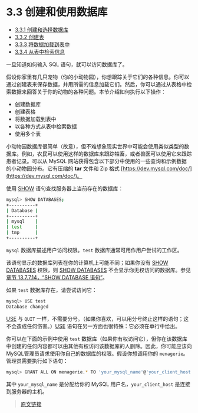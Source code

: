 # 3.3 创建和使用数据库

- [3.3.1 创建和选择数据库](/3/3.3/3.3.1/creating-database.html)
- [3.3.2 创建表](/3/3.3/3.3.2/creating-tables.html)
- [3.3.3 将数据加载到表中](/3/3.3/3.3.3/loading-tables.html)
- [3.3.4 从表中检索信息](/3/3.3/3.3.4/retrieving-data.html)

一旦知道如何输入 SQL 语句，就可以访问数据库了。

假设你家里有几只宠物（你的小动物园），你想跟踪关于它们的各种信息。你可以通过创建表来保存数据，并用所需的信息加载它们。然后，你可以通过从表格中检索数据来回答关于你的动物的各种问题。本节介绍如何执行以下操作：

- 创建数据库
- 创建表格
- 将数据加载到表中
- 以各种方式从表中检索数据
- 使用多个表

小动物园数据库很简单（故意），但不难想象现实世界中可能会使用类似类型的数据库。例如，农民可以使用这样的数据库来跟踪牲畜，或者兽医可以使用它来跟踪患者记录。可以从 MySQL 网站获得包含以下部分中使用的一些查询和示例数据的小动物园分布。它有压缩的 **tar** 文件和 Zip 格式 [https://dev.mysql.com/doc/](https://dev.mysql.com/doc/)。

使用 [SHOW](/13/13.7/13.7.7/show.html) 语句查找服务器上当前存在的数据库：

```bash
mysql> SHOW DATABASES;
+----------+
| Database |
+----------+
| mysql    |
| test     |
| tmp      |
+----------+
```

`mysql` 数据库描述用户访问权限。`test` 数据库通常可用作用户尝试的工作区。

该语句显示的数据库列表在你的计算机上可能不同；如果你没有 [SHOW DATABASES](/13/13.7/13.7.7/13.7.7.14/show-databases.html) 权限，则 [SHOW DATABASES](/13/13.7/13.7.7/13.7.7.14/show-databases.html) 不会显示你无权访问的数据库。参见[章节 13.7.7.14，“SHOW DATABASE 语句”](/13/13.7/13.7.7/13.7.7.14/show-databases.html)。

如果 `test` 数据库存在，请尝试访问它：

```bash
mysql> USE test
Database changed
```

[USE](/13/13.8/13.8.4/use.html) 与 `QUIT` 一样，不需要分号。（如果你喜欢，可以用分号终止这样的语句；这不会造成任何伤害。）[USE](/13/13.8/13.8.4/use.html) 语句在另一方面也很特殊：它必须在单行中给出。

你可以在下面的示例中使用 `test` 数据库（如果你有权访问它），但你在该数据库中创建的任何内容都可以由其他有权访问该数据库的人删除。因此，你可能应该向MySQL管理员请求使用你自己的数据库的权限。假设你想调用你的 `menagerie`。管理员需要执行如下语句：

```bash
mysql> GRANT ALL ON menagerie.* TO 'your_mysql_name'@'your_client_host';
```

其中 `your_mysql_name` 是分配给你的 MySQL 用户名，`your_client_host` 是连接到服务器的主机。

> [原文链接](https://dev.mysql.com/doc/refman/8.0/en/database-use.html)

